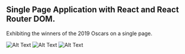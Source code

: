 ## Single Page Application with React and React Router DOM.

Exhibiting the winners of the 2019 Oscars on a single page.

![Alt Text](https://puu.sh/ExXpz/e377450afb.jpg)
![Alt Text](https://puu.sh/ExXpM/71c854cbd4.jpg)
![Alt Text](https://puu.sh/ExXpX/a3ee39815b.jpg)
